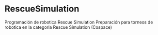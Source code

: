 # RescueSimulation
Programación de robotica Rescue Simulation
Preparación para torneos de robotica en la categoria Rescue Simulation (Cospace)
